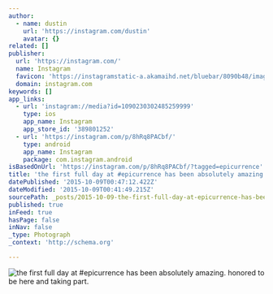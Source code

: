 ```yaml
---
author:
  - name: dustin
    url: 'https://instagram.com/dustin'
    avatar: {}
related: []
publisher:
  url: 'https://instagram.com/'
  name: Instagram
  favicon: 'https://instagramstatic-a.akamaihd.net/bluebar/8090b48/images/ico/favicon.ico'
  domain: instagram.com
keywords: []
app_links:
  - url: 'instagram://media?id=1090230302485259999'
    type: ios
    app_name: Instagram
    app_store_id: '389801252'
  - url: 'https://instagram.com/p/8hRq8PACbf/'
    type: android
    app_name: Instagram
    package: com.instagram.android
isBasedOnUrl: 'https://instagram.com/p/8hRq8PACbf/?tagged=epicurrence'
title: 'the first full day at #epicurrence has been absolutely amazing. honored to be here and taking part.'
datePublished: '2015-10-09T00:47:12.422Z'
dateModified: '2015-10-09T00:41:49.215Z'
sourcePath: _posts/2015-10-09-the-first-full-day-at-epicurrence-has-been-absolutely-amazi.md
published: true
inFeed: true
hasPage: false
inNav: false
_type: Photograph
_context: 'http://schema.org'

---
```

![the first full day at &num;epicurrence has been absolutely amazing&period; honored to be here and taking part&period;](https://igcdn-photos-f-a.akamaihd.net/hphotos-ak-xfa1/t51.2885-15/s640x640/sh0.08/e35/12093335_1490910787902437_187177902_n.jpg)